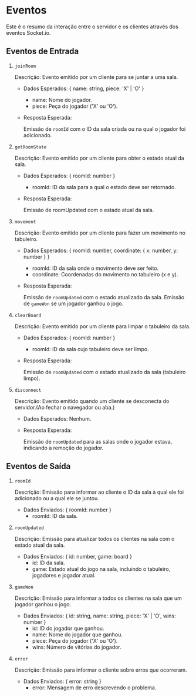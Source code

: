 # Eventos

Este é o resumo da interação entre o servidor e os clientes através dos eventos Socket.io. 

## Eventos de Entrada
1. `joinRoom`

    Descrição: Evento emitido por um cliente para se juntar a uma sala.
    
    - Dados Esperados: { name: string, piece: 'X' | 'O' }
        - name: Nome do jogador.
        - piece: Peça do jogador ('X' ou 'O').
    
    - Resposta Esperada:

        Emissão de `roomId` com o ID da sala criada ou na qual o jogador foi adicionado.

2. `getRoomState`

    Descrição: Evento emitido por um cliente para obter o estado atual da sala.
    - Dados Esperados: { roomId: number }
        - roomId: ID da sala para a qual o estado deve ser retornado.

    - Resposta Esperada:

        Emissão de roomUpdated com o estado atual da sala.

3. `movement`

    Descrição: Evento emitido por um cliente para fazer um movimento no tabuleiro.
    
    - Dados Esperados: { roomId: number, coordinate: { x: number, y: number } }
        - roomId: ID da sala onde o movimento deve ser feito.
        - coordinate: Coordenadas do movimento no tabuleiro (x e y).
    - Resposta Esperada:
        
        Emissão de `roomUpdated` com o estado atualizado da sala.
        Emissão de `gameWon` se um jogador ganhou o jogo.

4. `clearBoard`

    Descrição: Evento emitido por um cliente para limpar o tabuleiro da sala.

    - Dados Esperados: { roomId: number }
        - roomId: ID da sala cujo tabuleiro deve ser limpo.
    
    - Resposta Esperada:
        
        Emissão de `roomUpdated` com o estado atualizado da sala (tabuleiro limpo).

5. `disconnect`

    Descrição: Evento emitido quando um cliente se desconecta do servidor.(Ao fechar o navegador ou aba.)

    - Dados Esperados: Nenhum.

    - Resposta Esperada:

        Emissão de `roomUpdated` para as salas onde o jogador estava, indicando a remoção do jogador.

## Eventos de Saída

1. `roomId`

    Descrição: Emissão para informar ao cliente o ID da sala à qual ele foi adicionado ou a qual ele se juntou.
    
    - Dados Enviados: { roomId: number }
        - roomId: ID da sala.

2. `roomUpdated`

    Descrição: Emissão para atualizar todos os clientes na sala com o estado atual da sala.

    - Dados Enviados: { id: number, game: board }
        - id: ID da sala.
        - game: Estado atual do jogo na sala, incluindo o tabuleiro, jogadores e jogador atual.

3. `gameWon`

    Descrição: Emissão para informar a todos os clientes na sala que um jogador ganhou o jogo.

    - Dados Enviados: { id: string, name: string, piece: 'X' | 'O', wins: number }
        - id: ID do jogador que ganhou.
        - name: Nome do jogador que ganhou.
        - piece: Peça do jogador ('X' ou 'O').
        - wins: Número de vitórias do jogador.

4. `error`

    Descrição: Emissão para informar o cliente sobre erros que ocorreram.

    - Dados Enviados: { error: string }
        - error: Mensagem de erro descrevendo o problema.